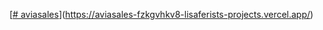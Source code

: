 [[# aviasales](https://vercel.com/lisaferists-projects/aviasales/FbqeZksYRnzDcFoXJBFZW4hF1FB3)](https://aviasales-fzkgvhkv8-lisaferists-projects.vercel.app/)
